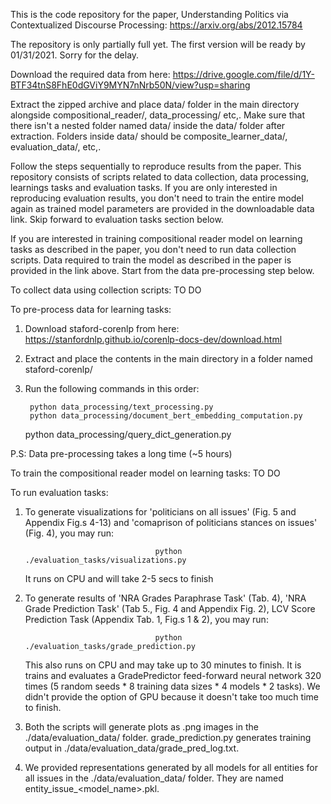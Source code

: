 This is the code repository for the paper, Understanding Politics via Contextualized Discourse Processing: https://arxiv.org/abs/2012.15784

The repository is only partially full yet. The first version will be ready by 01/31/2021. Sorry for the delay.

Download the required data from here: https://drive.google.com/file/d/1Y-BTF34tnS8FhE0dGViY9MYN7nNrb50N/view?usp=sharing

Extract the zipped archive and place data/ folder in the main directory alongside compositional_reader/, data_processing/ etc,. Make sure that there isn't a nested folder named data/ inside the data/ folder after extraction. Folders inside data/ should be composite_learner_data/, evaluation_data/, etc,.

Follow the steps sequentially to reproduce results from the paper. This repository consists of scripts related to data collection, data processing, learnings tasks and evaluation tasks. If you are only interested in reproducing evaluation results, you don't need to train the entire model again as trained model parameters are provided in the downloadable data link. Skip forward to evaluation tasks section below.

If you are interested in training compositional reader model on learning tasks as described in the paper, you don't need to run data collection scripts. Data required to train the model as described in the paper is provided in the link above. Start from the data pre-processing step below.

To collect data using collection scripts:
TO DO


To pre-process data for learning tasks:
1. Download staford-corenlp from here: https://stanfordnlp.github.io/corenlp-docs-dev/download.html
2. Extract and place the contents in the main directory in a folder named staford-corenlp/
3. Run the following commands in this order:

        python data_processing/text_processing.py
        python data_processing/document_bert_embedding_computation.py
	python data_processing/query_dict_generation.py

P.S: Data pre-processing takes a long time (~5 hours)


To train the compositional reader model on learning tasks:
TO DO


To run evaluation tasks:

1. To generate visualizations for 'politicians on all issues' (Fig. 5 and Appendix Fig.s 4-13) and 'comaprison of politicians stances on issues' (Fig. 4), you may run:

                                    python ./evaluation_tasks/visualizations.py

	It runs on CPU and will take 2-5 secs to finish


2. To generate results of 'NRA Grades Paraphrase Task' (Tab. 4), 'NRA Grade Prediction Task' (Tab 5., Fig. 4 and Appendix Fig. 2), LCV Score Prediction Task (Appendix Tab. 1, Fig.s 1 & 2), you may run:

                                    python ./evaluation_tasks/grade_prediction.py


	This also runs on CPU and may take up to 30 minutes to finish. It is trains and evaluates a GradePredictor feed-forward neural network 320 times (5 random seeds * 8 training data sizes * 4 models * 2 tasks). We didn't provide the option of GPU because it doesn't take too much time to finish.


3. Both the scripts will generate plots as .png  images in the ./data/evaluation_data/ folder. grade_prediction.py generates training output in ./data/evaluation_data/grade_pred_log.txt.

4. We provided representations generated by all models for all entities for all issues in the ./data/evaluation_data/ folder. They are named entity_issue_<model_name>.pkl.
